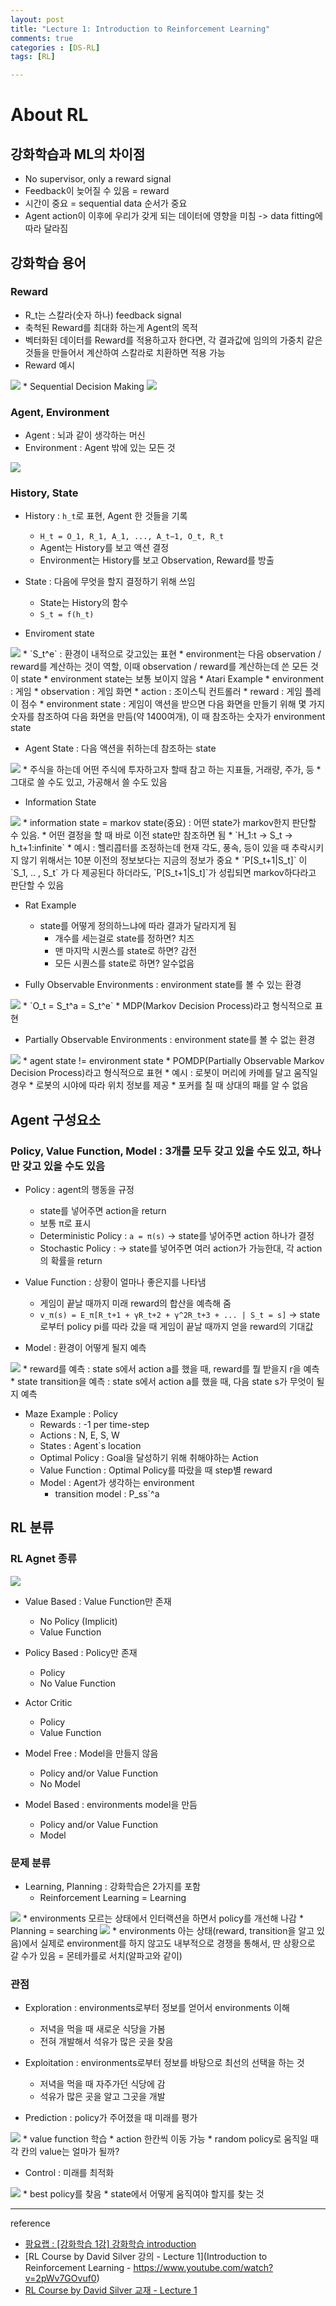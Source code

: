 ```yaml
---
layout: post
title: "Lecture 1: Introduction to Reinforcement Learning"
comments: true
categories : [DS-RL]
tags: [RL]

---
```


# About RL
## 강화학습과 ML의 차이점
* No supervisor, only a reward signal
* Feedback이 늦어질 수 있음 = reward
* 시간이 중요 = sequential data 순서가 중요
* Agent action이 이후에 우리가 갖게 되는 데이터에 영향을 미침 -> data fitting에 따라 달라짐

## 강화학습 용어
### Reward 
* R_t는 스칼라(숫자 하나) feedback signal
* 축척된 Reward를 최대화 하는게 Agent의 목적
* 벡터화된 데이터를 Reward를 적용하고자 한다면, 각 결과값에 임의의 가중치 같은 것들을 만들어서 계산하여 스칼라로 치환하면 적용 가능
* Reward 예시
<img src='https://www.dropbox.com/s/j8lciu46luizdav/%EC%8A%A4%ED%81%AC%EB%A6%B0%EC%83%B7%202019-01-05%2014.01.34.png?raw=1'>
* Sequential Decision Making
<img src='https://www.dropbox.com/s/ygsnp7kn8dpc1ul/%EC%8A%A4%ED%81%AC%EB%A6%B0%EC%83%B7%202019-01-05%2014.03.53.png?raw=1'>

### Agent, Environment
* Agent : 뇌과 같이 생각하는 머신
* Environment : Agent 밖에 있는 모든 것
<img src='https://www.dropbox.com/s/k0hobvkwx1x1q72/%EC%8A%A4%ED%81%AC%EB%A6%B0%EC%83%B7%202019-01-05%2014.06.14.png?raw=1'>

### History, State
* History : `h_t`로 표현, Agent 한 것들을 기록
	* `H_t = O_1, R_1, A_1, ..., A_t−1, O_t, R_t`
	* Agent는 History를 보고 액션 결정
	* Environment는 History를 보고 Observation, Reward를 방출
* State : 다음에 무엇을 할지 결정하기 위해 쓰임
	* State는 History의 함수
	* `S_t = f(h_t)`

* Enviroment state
<img src='https://www.dropbox.com/s/7mzld3ahukklmfe/%EC%8A%A4%ED%81%AC%EB%A6%B0%EC%83%B7%202019-01-05%2014.12.07.png?raw=1'>
	* `S_t^e` : 환경이 내적으로 갖고있는 표현
	* environment는 다음 observation / reward를 계산하는 것이 역할, 이때 observation / reward를 계산하는데 쓴 모든 것이 state
	* environment state는 보통 보이지 않음
	* Atari Example
		* environment : 게임
 		* observation : 게임 화면
 		* action : 조이스틱 컨트롤러
 		* reward : 게임 플레이 점수
 		* environment state : 게임이 액션을 받으면 다음 화면을 만들기 위해 몇 가지 숫자를 참조하여 다음 화면을 만듬(약 1400여개), 이 때 참조하는 숫자가 environment state
 	
* Agent State : 다음 액션을 취하는데 참조하는 state
<img src='https://www.dropbox.com/s/8p2nij63pujn5zd/%EC%8A%A4%ED%81%AC%EB%A6%B0%EC%83%B7%202019-01-05%2014.26.40.png?raw=1'>
	* 주식을 하는데 어떤 주식에 투자하고자 할때 참고 하는 지표들, 거래량, 주가, 등
	* 그대로 쓸 수도 있고, 가공해서 쓸 수도 있음

* Information State
<img src='https://www.dropbox.com/s/bd1y4ztdxz0mp8p/%EC%8A%A4%ED%81%AC%EB%A6%B0%EC%83%B7%202019-01-05%2014.34.41.png?raw=1'>
	* information state = markov state(중요) : 어떤 state가 markov한지 판단할 수 있음. 
	* 어떤 결정을 할 때 바로 이전 state만 참조하면 됨
	* `H_1:t -> S_t -> h_t+1:infinite`
	* 예시 : 헬리콥터를 조정하는데 현재 각도, 풍속, 등이 있을 때 추락시키지 않기 위해서는 10분 이전의 정보보다는 지금의 정보가 중요
	* `P[S_t+1|S_t]` 이 `S_1, .. , S_t` 가 다 제공된다 하더라도, `P[S_t+1|S_t]`가 성립되면 markov하다라고 판단할 수 있음

* Rat Example
	* state를 어떻게 정의하느냐에 따라 결과가 달라지게 됨
		* 개수를 세는걸로 state를 정하면? 치즈
		* 맨 마지막 시퀀스를 state로 하면? 감전
		* 모든 시퀀스를 state로 하면? 알수없음 

* Fully Observable Environments : environment state를 볼 수 있는 환경
<img src='https://www.dropbox.com/s/b7hg8fnvgtb9rng/%EC%8A%A4%ED%81%AC%EB%A6%B0%EC%83%B7%202019-01-05%2014.47.55.png?raw=1'>
	* `O_t = S_t^a = S_t^e`
	* MDP(Markov Decision Process)라고 형식적으로 표현

* Partially Observable Environments : environment state를 볼 수 없는 환경
<img src='https://www.dropbox.com/s/bifwozmwwa2mba1/%EC%8A%A4%ED%81%AC%EB%A6%B0%EC%83%B7%202019-01-05%2014.51.25.png?raw=1'>
	* agent state != environment state
	* POMDP(Partially Observable Markov Decision Process)라고 형식적으로 표현
	* 예시 : 로봇이 머리에 카메를 달고 움직일 경우
		* 로봇의 시야에 따라 위치 정보를 제공
		* 포커를 칠 때 상대의 패를 알 수 없음

## Agent 구성요소
### Policy, Value Function, Model : 3개를 모두 갖고 있을 수도 있고, 하나만 갖고 있을 수도 있음

* Policy : agent의 행동을 규정
	* state를 넣어주면 action을 return
	* 보통 π로 표시
	* Deterministic Policy : `a = π(s)` -> state를 넣어주면 action 하나가 결정
	* Stochastic Policy : -> state를 넣어주면 여러 action가 가능한대, 각 action의 확률을 return

* Value Function : 상황이 얼마나 좋은지를 나타냄
	* 게임이 끝날 때까지 미래 reward의 합산을 예측해 줌
	* `v_π(s) = E_π[R_t+1 + γR_t+2 + γ^2R_t+3 + ... | S_t = s]` -> state로부터 policy pi를 따라 갔을 때 게임이 끝날 때까지 얻을 reward의 기대값 

* Model : 환경이 어떻게 될지 예측
<img src='https://www.dropbox.com/s/uuinm7jhxsslbft/%EC%8A%A4%ED%81%AC%EB%A6%B0%EC%83%B7%202019-01-05%2015.10.38.png?raw=1'>
	* reward를 예측 : state s에서 action a를 했을 때, reward를 뭘 받을지 r을 예측
	* state transition을 예측 : state s에서 action a를 했을 때, 다음 state s가 무엇이 될 지 예측

* Maze Example : Policy
	* Rewards : -1 per time-step
	* Actions : N, E, S, W
	* States : Agent`s location
	* Optimal Policy : Goal을 달성하기 위해 취해야하는 Action
	* Value Function : Optimal Policy를 따랐을 때 step별 reward 
	* Model : Agent가 생각하는 environment
		* transition model : P_ss`^a

## RL 분류
### RL Agnet 종류
<img src='https://www.dropbox.com/s/2aatgphxr0b8y52/%EC%8A%A4%ED%81%AC%EB%A6%B0%EC%83%B7%202019-01-05%2015.18.13.png?raw=1'>

* Value Based : Value Function만 존재
	* No Policy (Implicit)
	* Value Function

* Policy Based : Policy만 존재
	* Policy
	* No Value Function

* Actor Critic
	* Policy
	* Value Function

* Model Free : Model을 만들지 않음
	* Policy and/or Value Function
	* No Model

* Model Based : environments model을 만듬
	* Policy and/or Value Function
	* Model

### 문제 분류
* Learning, Planning : 강화학습은 2가지를 포함
	* Reinforcement Learning = Learning
<img src='https://www.dropbox.com/s/xbmzoldk8axmrh8/%EC%8A%A4%ED%81%AC%EB%A6%B0%EC%83%B7%202019-01-05%2015.26.46.png?raw=1'>
		* environments 모르는 상태에서 인터랙션을 하면서 policy를 개선해 나감
	* Planning = searching
<img src='https://www.dropbox.com/s/8u7zt8he6lzz5ry/%EC%8A%A4%ED%81%AC%EB%A6%B0%EC%83%B7%202019-01-05%2015.27.07.png?raw=1'>
		* environments 아는 상태(reward, transition을 알고 있음)에서 실제로 environment를 하지 않고도 내부적으로 경쟁을 통해서, 딴 상황으로 갈 수가 있음 = 몬테카를로 서치(알파고와 같이)

### 관점
* Exploration : environments로부터 정보를 얻어서 environments 이해
	* 저녁을 먹을 때 새로운 식당을 가봄
	* 전혀 개발해서 석유가 많은 곳을 찾음

* Exploitation : environments로부터 정보를 바탕으로 최선의 선택을 하는 것
	* 저녁을 먹을 때 자주가던 식당에 감
	* 석유가 많은 곳을 알고 그곳을 개발

* Prediction : policy가 주어졌을 때 미래를 평가
<img src='https://www.dropbox.com/s/vhnp3n1w7hnhp1s/%EC%8A%A4%ED%81%AC%EB%A6%B0%EC%83%B7%202019-01-05%2015.33.25.png?raw=1'>
	* value function 학습
	* action 한칸씩 이동 가능
	* random policy로 움직일 때 각 칸의 value는 얼마가 될까?

* Control : 미래를 최적화
<img src='https://www.dropbox.com/s/mg9aymh3nzde4ky/%EC%8A%A4%ED%81%AC%EB%A6%B0%EC%83%B7%202019-01-05%2015.33.46.png?raw=1'>
	* best policy를 찾음 
	* state에서 어떻게 움직여야 할지를 찾는 것

	
---
reference

* [팡요랩 : [강화학습 1강] 강화학습 introduction](https://www.youtube.com/watch?v=wYgyiCEkwC8)
* [RL Course by David Silver 강의 - Lecture 1](Introduction to Reinforcement Learning - https://www.youtube.com/watch?v=2pWv7GOvuf0)
* [RL Course by David Silver 교재 - Lecture 1](http://www0.cs.ucl.ac.uk/staff/d.silver/web/Teaching_files/intro_RL.pdf)


